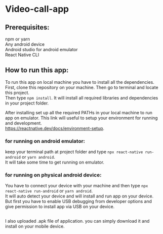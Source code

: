 # Video-call-app

## Prerequisites:
npm or yarn\
Any android device\
Android studio for android emulator\
React Native CLI

## How to run this app:

To run this app on local machine you have to install all the dependencies.\
First, clone this repository on your machine. Then go to terminal and locate this project.\
Then type `npm install`. It will install all required libraries and dependencies in your project folder.

After installing set up all the required PATHs in your local machine to run app on emulator. 
This link will useful to setup your environment for running and development.\
https://reactnative.dev/docs/environment-setup.

### for running on android emulator:
keep your terminal path at project folder and type `npx react-native run-android` or `yarn android`.\
It will take some time to get running on emulator.

### for running on physical android device:
You have to connect your device with your machine and then type `npx react-native run-android` or `yarn android`.\
It will auto detect your device and will install and run app on your device. But first you have to enable USB debugging from developer options and give permission to install app via USB on your device.

## 
I also uploaded .apk file of application. you can simply download it and install on your mobile device.


